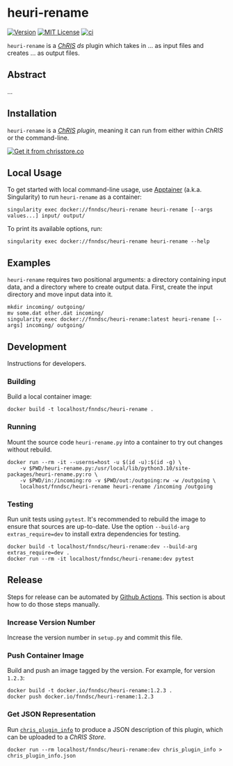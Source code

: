 # heuri-rename

[![Version](https://img.shields.io/docker/v/fnndsc/heuri-rename?sort=semver)](https://hub.docker.com/r/fnndsc/heuri-rename)
[![MIT License](https://img.shields.io/github/license/fnndsc/heuri-rename)](https://github.com/FNNDSC/heuri-rename/blob/main/LICENSE)
[![ci](https://github.com/FNNDSC/heuri-rename/actions/workflows/ci.yml/badge.svg)](https://github.com/FNNDSC/heuri-rename/actions/workflows/ci.yml)

`heuri-rename` is a [_ChRIS_](https://chrisproject.org/)
_ds_ plugin which takes in ...  as input files and
creates ... as output files.

## Abstract

...

## Installation

`heuri-rename` is a _[ChRIS](https://chrisproject.org/) plugin_, meaning it can
run from either within _ChRIS_ or the command-line.

[![Get it from chrisstore.co](https://ipfs.babymri.org/ipfs/QmaQM9dUAYFjLVn3PpNTrpbKVavvSTxNLE5BocRCW1UoXG/light.png)](https://chrisstore.co/plugin/heuri-rename)

## Local Usage

To get started with local command-line usage, use [Apptainer](https://apptainer.org/)
(a.k.a. Singularity) to run `heuri-rename` as a container:

```shell
singularity exec docker://fnndsc/heuri-rename heuri-rename [--args values...] input/ output/
```

To print its available options, run:

```shell
singularity exec docker://fnndsc/heuri-rename heuri-rename --help
```

## Examples

`heuri-rename` requires two positional arguments: a directory containing
input data, and a directory where to create output data.
First, create the input directory and move input data into it.

```shell
mkdir incoming/ outgoing/
mv some.dat other.dat incoming/
singularity exec docker://fnndsc/heuri-rename:latest heuri-rename [--args] incoming/ outgoing/
```

## Development

Instructions for developers.

### Building

Build a local container image:

```shell
docker build -t localhost/fnndsc/heuri-rename .
```

### Running

Mount the source code `heuri-rename.py` into a container to try out changes without rebuild.

```shell
docker run --rm -it --userns=host -u $(id -u):$(id -g) \
    -v $PWD/heuri-rename.py:/usr/local/lib/python3.10/site-packages/heuri-rename.py:ro \
    -v $PWD/in:/incoming:ro -v $PWD/out:/outgoing:rw -w /outgoing \
    localhost/fnndsc/heuri-rename heuri-rename /incoming /outgoing
```

### Testing

Run unit tests using `pytest`.
It's recommended to rebuild the image to ensure that sources are up-to-date.
Use the option `--build-arg extras_require=dev` to install extra dependencies for testing.

```shell
docker build -t localhost/fnndsc/heuri-rename:dev --build-arg extras_require=dev .
docker run --rm -it localhost/fnndsc/heuri-rename:dev pytest
```

## Release

Steps for release can be automated by [Github Actions](.github/workflows/ci.yml).
This section is about how to do those steps manually.

### Increase Version Number

Increase the version number in `setup.py` and commit this file.

### Push Container Image

Build and push an image tagged by the version. For example, for version `1.2.3`:

```
docker build -t docker.io/fnndsc/heuri-rename:1.2.3 .
docker push docker.io/fnndsc/heuri-rename:1.2.3
```

### Get JSON Representation

Run [`chris_plugin_info`](https://github.com/FNNDSC/chris_plugin#usage)
to produce a JSON description of this plugin, which can be uploaded to a _ChRIS Store_.

```shell
docker run --rm localhost/fnndsc/heuri-rename:dev chris_plugin_info > chris_plugin_info.json
```

